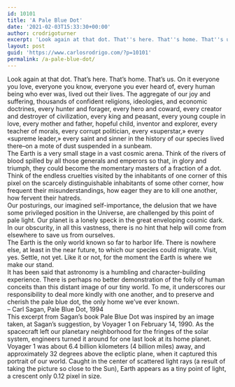 ```yaml
---
id: 10101
title: 'A Pale Blue Dot'
date: '2021-02-03T15:33:30+00:00'
author: crodrigoturner
excerpt: 'Look again at that dot. That''s here. That''s home. That''s us.'
layout: post
guid: 'https://www.carlosrodrigo.com/?p=10101'
permalink: /a-pale-blue-dot/
---
```


Look again at that dot. That’s here. That’s home. That’s us. On it everyone you love, everyone you know, everyone you ever heard of, every human being who ever was, lived out their lives. The aggregate of our joy and suffering, thousands of confident religions, ideologies, and economic doctrines, every hunter and forager, every hero and coward, every creator and destroyer of civilization, every king and peasant, every young couple in love, every mother and father, hopeful child, inventor and explorer, every teacher of morals, every corrupt politician, every «superstar,» every «supreme leader,» every saint and sinner in the history of our species lived there–on a mote of dust suspended in a sunbeam.  
The Earth is a very small stage in a vast cosmic arena. Think of the rivers of blood spilled by all those generals and emperors so that, in glory and triumph, they could become the momentary masters of a fraction of a dot. Think of the endless cruelties visited by the inhabitants of one corner of this pixel on the scarcely distinguishable inhabitants of some other corner, how frequent their misunderstandings, how eager they are to kill one another, how fervent their hatreds.  
Our posturings, our imagined self-importance, the delusion that we have some privileged position in the Universe, are challenged by this point of pale light. Our planet is a lonely speck in the great enveloping cosmic dark. In our obscurity, in all this vastness, there is no hint that help will come from elsewhere to save us from ourselves.  
The Earth is the only world known so far to harbor life. There is nowhere else, at least in the near future, to which our species could migrate. Visit, yes. Settle, not yet. Like it or not, for the moment the Earth is where we make our stand.  
It has been said that astronomy is a humbling and character-building experience. There is perhaps no better demonstration of the folly of human conceits than this distant image of our tiny world. To me, it underscores our responsibility to deal more kindly with one another, and to preserve and cherish the pale blue dot, the only home we’ve ever known.  
– Carl Sagan, Pale Blue Dot, 1994  
This excerpt from Sagan’s book Pale Blue Dot was inspired by an image taken, at Sagan’s suggestion, by Voyager 1 on February 14, 1990. As the spacecraft left our planetary neighborhood for the fringes of the solar system, engineers turned it around for one last look at its home planet. Voyager 1 was about 6.4 billion kilometers (4 billion miles) away, and approximately 32 degrees above the ecliptic plane, when it captured this portrait of our world. Caught in the center of scattered light rays (a result of taking the picture so close to the Sun), Earth appears as a tiny point of light, a crescent only 0.12 pixel in size.